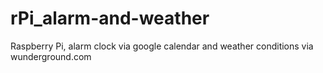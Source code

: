 rPi_alarm-and-weather
=====================

Raspberry Pi, alarm clock via google calendar and weather conditions via wunderground.com
